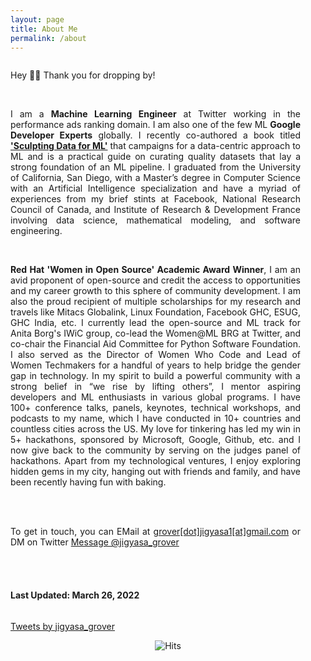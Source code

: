 ```yaml
---
layout: page
title: About Me
permalink: /about
---
```


<div class="column leftcol" style="text-align:justify;padding-right:40px">

Hey 👋🏻 Thank you for dropping by! 

</br>
<p>I am a <strong>Machine Learning Engineer</strong> at Twitter working in the performance ads ranking domain. I am also one of the few ML <strong>Google Developer Experts</strong> globally. I recently co-authored a book titled <strong><a href="https://www.amazon.com/Sculpting-Data-ML-Machine-Learning-ebook/dp/B08RN47C5T/">'Sculpting Data for ML'</a></strong> that campaigns for a data-centric approach to ML and is a practical guide on curating quality datasets that lay a strong foundation of an ML pipeline. I graduated from the University of California, San Diego, with a Master&rsquo;s degree in Computer Science with an Artificial Intelligence specialization and have a myriad of experiences from my brief stints at Facebook, National Research Council of Canada, and Institute of Research &amp; Development France involving data science, mathematical modeling, and software engineering.</p>

</br>
<p><strong>Red Hat 'Women in Open Source' Academic Award Winner</strong>, I am an avid proponent of open-source and credit the access to opportunities and my career growth to this sphere of community development. I am also the proud recipient of multiple scholarships for my research and travels like Mitacs Globalink, Linux Foundation, Facebook GHC, ESUG, GHC India, etc. I currently lead the open-source and ML track for Anita Borg's IWiC group, co-lead the Women@ML BRG at Twitter, and co-chair the Financial Aid Committee for Python Software Foundation. I also served as the Director of Women Who Code and Lead of Women Techmakers for a handful of years to help bridge the gender gap in technology. In my spirit to build a powerful community with a strong belief in &ldquo;we rise by lifting others&rdquo;, I mentor aspiring developers and ML enthusiasts in various global programs. I have 100+ conference talks, panels, keynotes, technical workshops, and podcasts to my name, which I have conducted in 10+ countries and countless cities across the US. My love for tinkering has led my win in 5+ hackathons, sponsored by Microsoft, Google, Github, etc. and I now give back to the community by serving on the judges panel of hackathons. Apart from my technological ventures, I enjoy exploring hidden gems in my city, hanging out with friends and family, and have been recently having fun with baking.</p>
<p><strong>&nbsp;</strong></p>

</br>To get in touch, you can EMail at <a href="mailto:grover.jigyasa1@gmail.com" target="_blank">grover[dot]jigyasa1[at]gmail.com</a> or DM on Twitter <a href="https://twitter.com/messages/compose?recipient_id=3180367712&text=Hi%20Jigyasa!" class="twitter-dm-button" data-screen-name="@jigyasa_grover" data-size=large>Message @jigyasa_grover</a>

<br> <br>

<h4> Last Updated: March 26, 2022 </h4>

</div>

<div class="column rightcol">

<a class="twitter-timeline" data-width="600" data-height="900" href="https://twitter.com/jigyasa_grover?ref_src=twsrc%5Etfw">Tweets by jigyasa_grover</a> <script async src="https://platform.twitter.com/widgets.js" charset="utf-8"></script>

</div>


<center> <img src="https://hitcounter.pythonanywhere.com/count/tag.svg" alt="Hits"> </center>
